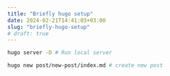 ```yaml
---
title: "Briefly hugo setup"
date: 2024-02-21T14:41:03+03:00
slug: "briefly-hugo-setup"
# draft: true
---
```



```bash
hugo server -D # Run local server
```

```bash
hugo new post/new-post/index.md # create new post
```
